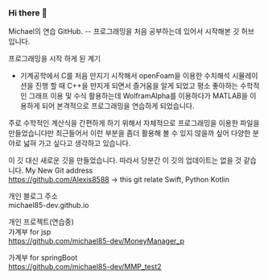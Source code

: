 ### Hi there 👋

<!--
**michael85-dev/michael85-dev** is a ✨ _special_ ✨ repository because its `README.md` (this file) appears on your GitHub profile.

Here are some ideas to get you started:

- 🔭 I’m currently working on ...
- 🌱 I’m currently learning ...
- 👯 I’m looking to collaborate on ...
- 🤔 I’m looking for help with ...
- 💬 Ask me about ...
- 📫 How to reach me: ...
- 😄 Pronouns: ...
- ⚡ Fun fact: ...
-->


Michael의 연습 GitHub.
-- 프로그래밍을 처음 공부하는데 있어서 시작해본 깃 허브 입니다.

프로그래밍을 시작 하게 된 계기
- 기계공학에서 C를 처음 만지기 시작해서 openFoam을 이용한 수치해석 시뮬레이션을 진행 할 때 C++을 만지게 되면서 즐거움을 알게 되었고 평소 좋아하는 수학적인 그래프 이용 및 수식 활용하는데 WolframAlpha를 이용하다가 MATLAB을 이용하게 되어 본격적으로 프로그래밍을 연습하게 되었습니다.

주로 수학적인 계산식을 간편하게 하기 위해서 자체적으로 프로그래밍을 이용한 파일을 만들었습니다만 최근들어서 이런 부분을 좀더 활용해 볼 수 있지 않을까 싶어 다양한 분야로 넓혀 가고 싶다고 생각하고 있습니다.

이 깃 대신 새로운 깃을 만들었습니다. 따라서 당분간 이 깃의 업데이트는 없을 것 같습니다.
My New Git address <br>
https://github.com/Alexis8588 
-> this git relate Swift, Python Kotlin

개인 블로그 주소 <br>
michael85-dev.github.io 

개인 프로젝트(연습중) <br>
가계부 for jsp <br>
https://github.com/michael85-dev/MoneyManager_p

가계부 for springBoot <br>
https://github.com/michael85-dev/MMP_test2
